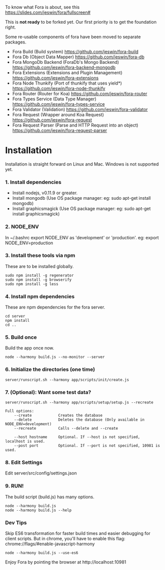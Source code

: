 To know what Fora is about, see this https://slides.com/jeswin/fora/fullscreen#

This is __not ready__ to be forked yet. Our first priority is to get the foundation right.

Some re-usable components of fora have been moved to separate packages.
- Fora Build (Build system) https://github.com/jeswin/fora-build
- Fora Db (Object Data Mapper) https://github.com/jeswin/fora-db
- Fora MongoDb Backend (ForaDb's Mongo Backend) https://github.com/jeswin/fora-backend-mongodb
- Fora Extensions (Extensions and Plugin Management) https://github.com/jeswin/fora-extensions
- Fora Node Thunkify (Port of thunkify that uses yield*) https://github.com/jeswin/fora-node-thunkify
- Fora Router (Router for Koa) https://github.com/jeswin/fora-router
- Fora Types Service (Data Type Manager) https://github.com/jeswin/fora-types-service
- Fora Validator (Validation) https://github.com/jeswin/fora-validator
- Fora Request (Wrapper around Koa Request) https://github.com/jeswin/fora-request
- Fora Request Parser (Parse and HTTP Request into an object) https://github.com/jeswin/fora-request-parser

Installation
============
Installation is straight forward on Linux and Mac.
Windows is not supported yet.

### 1. Install dependencies
- Install nodejs, v0.11.9 or greater.
- Install mongodb (Use OS package manager: eg: sudo apt-get install mongodb)
- Install graphicsmagick (Use OS package manager: eg: sudo apt-get install graphicsmagick)

### 2. NODE_ENV
In ~/.bashrc export NODE_ENV as 'development' or 'production'. eg: export NODE_ENV=production

### 3. Install these tools via npm
These are to be installed globally.
```
sudo npm install -g regenerator
sudo npm install -g browserify
sudo npm install -g less
```

### 4. Install npm dependencies
These are npm dependencies for the fora server.
```
cd server
npm install
cd ..
```

### 5. Build once
Build the app once now.
```
node --harmony build.js --no-monitor --server
```

### 6. Initialize the directories (one time)
```
server/runscript.sh --harmony app/scripts/init/create.js
```

### 7. (Optional): Want some test data?
```
server/runscript.sh --harmony app/scripts/setup/setup.js --recreate

Full options:
    --create            Creates the database
    --delete            Deletes the database (Only available in NODE_ENV=development)
    --recreate          Calls --delete and --create

    --host hostname     Optional. If --host is not specified, localhost is used.
    --post port         Optional. If --port is not specified, 10981 is used.
```

### 8. Edit Settings
Edit server/src/config/settings.json

### 9. RUN!
The build script (build.js) has many options.
```
node --harmony build.js
node --harmony build.js --help
```

### Dev Tips
Skip ES6 transformation for faster build times and easier debugging for client scripts.
But in chrome, you'll have to enable this flag: chrome://flags/#enable-javascript-harmony
```
node --harmony build.js --use-es6
```

Enjoy Fora by pointing the browser at http://localhost:10981
